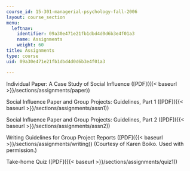 ```yaml
---
course_id: 15-301-managerial-psychology-fall-2006
layout: course_section
menu:
  leftnav:
    identifier: 09a30e471e21fb1dbd4d0d6b3e4f01a3
    name: Assignments
    weight: 60
title: Assignments
type: course
uid: 09a30e471e21fb1dbd4d0d6b3e4f01a3

---
```


Individual Paper: A Case Study of Social Influence ([PDF]({{< baseurl >}}/sections/assignments/paper))

Social Influence Paper and Group Projects: Guidelines, Part 1 ([PDF]({{< baseurl >}}/sections/assignments/assn1))

Social Influence Paper and Group Projects: Guidelines, Part 2 ([PDF]({{< baseurl >}}/sections/assignments/assn2))

Writing Guidelines for Group Project Reports ([PDF]({{< baseurl >}}/sections/assignments/writing)) (Courtesy of Karen Boiko. Used with permission.)

Take-home Quiz ([PDF]({{< baseurl >}}/sections/assignments/quiz1))